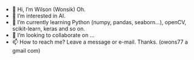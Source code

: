- 👋 Hi, I’m Wilson (Wonsik) Oh.
- 👀 I’m interested in AI.
- 🌱 I’m currently learning Python (numpy, pandas, seaborn...), openCV, scikit-learn, keras and so on.
- 💞️ I’m looking to collaborate on ...
- 📫 How to reach me? Leave a message or e-mail. Thanks. (owons77 a gmail com)

<!---
owons77/owons77 is a ✨ special ✨ repository because its `README.md` (this file) appears on your GitHub profile.
You can click the Preview link to take a look at your changes.
--->
